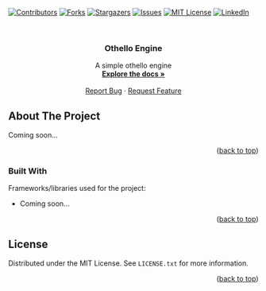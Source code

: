 <div id="top"></div>

[![Contributors][contributors-shield]][contributors-url]
[![Forks][forks-shield]][forks-url]
[![Stargazers][stars-shield]][stars-url]
[![Issues][issues-shield]][issues-url]
[![MIT License][license-shield]][license-url]
[![LinkedIn][linkedin-shield]][linkedin-url]

<!-- PROJECT LOGO -->
<br />
<div align="center">

<h3 align="center">Othello Engine</h3>

  <p align="center">
    A simple othello engine
    <br />
    <a href="https://github.com/chrkj/ChessEngine"><strong>Explore the docs »</strong></a>
    <br />
    <br />
    <a href="https://github.com/chrkj/ChessEngine/issues">Report Bug</a>
    ·
    <a href="https://github.com/chrkj/ChessEngine/issues">Request Feature</a>
  </p>
</div>

<!-- ABOUT THE PROJECT -->
## About The Project
Coming soon...
<p align="right">(<a href="#top">back to top</a>)</p>



### Built With

Frameworks/libraries used for the project:

* Coming soon...

<p align="right">(<a href="#top">back to top</a>)</p>

<!-- LICENSE -->
## License

Distributed under the MIT License. See `LICENSE.txt` for more information.

<p align="right">(<a href="#top">back to top</a>)</p>

<!-- MARKDOWN LINKS & IMAGES -->
[contributors-shield]: https://img.shields.io/github/contributors/chrkj/ChessEngine.svg?style=for-the-badge
[contributors-url]: https://github.com/chrkj/ChessEngine/graphs/contributors

[forks-shield]: https://img.shields.io/github/forks/chrkj/ChessEngine.svg?style=for-the-badge
[forks-url]: https://github.com/chrkj/ChessEngine/network/members

[stars-shield]: https://img.shields.io/github/stars/chrkj/ChessEngine.svg?style=for-the-badge
[stars-url]: https://github.com/chrkj/ChessEngine/stargazers

[issues-shield]: https://img.shields.io/github/issues/chrkj/ChessEngine.svg?style=for-the-badge
[issues-url]: https://github.com/chrkj/ChessEngine/issues

[license-shield]: https://img.shields.io/github/license/chrkj/ChessEngine.svg?style=for-the-badge&
[license-url]: https://github.com/chrkj/ChessEngine/blob/master/LICENSE


[linkedin-shield]: https://img.shields.io/badge/-LinkedIn-black.svg?style=for-the-badge&logo=linkedin&colorB=555
[linkedin-url]: https://www.linkedin.com/in/christian-kjaer/
